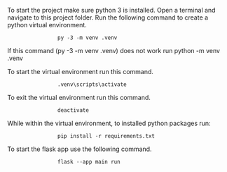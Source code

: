 To start the project make sure python 3 is installed.
Open a terminal and navigate to this project folder.
Run the following command to create a python virtual environment.
                    
                    py -3 -m venv .venv

If this command (py -3 -m venv .venv) does not work run
                    python -m venv .venv

To start the virtual environment run this command.

                    .venv\scripts\activate

To exit the virtual environment run this command.

                    deactivate

While within the virtual environment, to installed python packages run:

                    pip install -r requirements.txt

To start the flask app use the following command.

                    flask --app main run